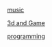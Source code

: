 

[music](./pages/music.md)

[3d and Game](./pages/3d_and_game.md)

[programming](./pages/programming.md)
